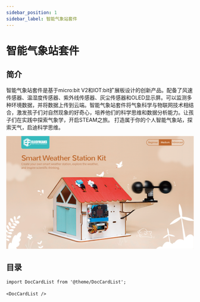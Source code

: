 ```yaml
---
sidebar_position: 1
sidebar_label: 智能气象站套件
---
```


# 智能气象站套件

## 简介

智能气象站套件是基于micro:bit V2和IOT:bit扩展板设计的创新产品。配备了风速传感器、温湿度传感器、紫外线传感器、灰尘传感器和OLED显示屏。可以监测多种环境数据，并将数据上传到云端。智能气象站套件将气象科学与物联网技术相结合，激发孩子们对自然现象的好奇心，培养他们的科学思维和数据分析能力。让孩子们在实践中探索气象学，开启STEAM之旅。
打造属于你的个人智能气象站，探索天气，启迪科学思维。

![](./images/smart-weather-station-kit-products-introduction-01.png)

## 目录

```mdx-code-block
import DocCardList from '@theme/DocCardList';

<DocCardList />
```
